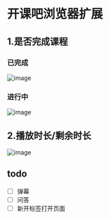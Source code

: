 # 开课吧浏览器扩展

## 1.是否完成课程
### 已完成
![image](https://user-images.githubusercontent.com/5175751/137658341-6902b0ec-6490-4f39-931e-3cdaa9653c73.png)
### 进行中
![image](https://user-images.githubusercontent.com/5175751/137658690-93acdf21-e8df-4637-a4e4-883715944b5e.png)

## 2.播放时长/剩余时长
![image](https://user-images.githubusercontent.com/5175751/137658422-2b8809ce-c9ff-4861-adc9-52c71d92b90c.png)

## todo

- [ ] 弹幕
- [ ] 问答
- [ ] 新开标签打开页面
